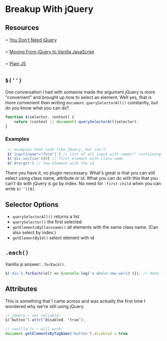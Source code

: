# Breakup With jQuery

## Resources

⭐ [You Don't Need jQuery](https://github.com/nefe/You-Dont-Need-jQuery)

⭐ [Moving From jQuery to Vanilla JavaScript](https://tobiasahlin.com/blog/move-from-jquery-to-vanilla-javascript/)

⭐ [Plain JS](https://plainjs.com/)

## `$('')`

One conversation I had with someone made the argument jQuery is more "convenient" and brought up how to select an element. Well yes, that is more convenient than writing `document.querySelectorAll()` constantly, but do you know what you can do?

```js
function $(selector, context) {
    return (context || document).querySelectorAll(selector);
}
```

### Examples

```js
 // examples that look like jQuery, but isn't:
 $('input[name*="form"]') // list of all input with name="" containing "form"
 $('div.section')[0] // first element with class name
 $('#target') // the element with the id

```

There you have it, no plugin neccessary. What's great is that you can still select using class name, attribute or id. What you can do with this that you can't do with jQuery is go by index. No need for `:first-child` when you can write `$('')[0]`.

## Selector Options

- `querySelectorAll()` returns a list
- `querySelector()` the first selected
- `getElementsByClassname()` all elements with the same class name. (Can also select by index.)
- `getElementById()` select element with id

## `.each()`

Vanilla js answer: `.forEach()`.

```js
$('div').forEach((el) => {console.log('a whole new world')}); // done in one line using vanilla js
```

## Attributes

This is something that I came across and was actually the first time I wondered why we're still using jQuery.

```js
// jQuery ~ not reliable!
$(‘button’).attr(‘disabled, ‘true’);

// vanilla js ~ will work!
document.getElementsByTagName('button').disabled = true
```
